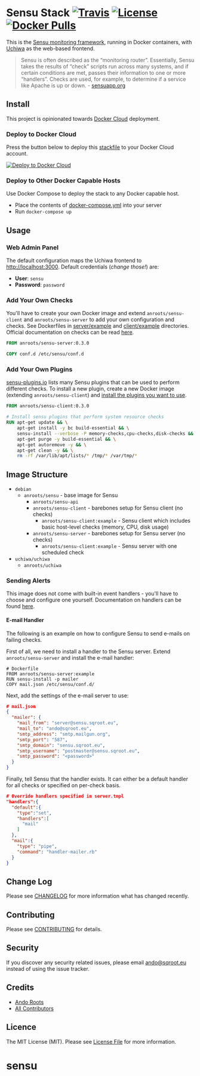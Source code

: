# Sensu Stack [![Travis](https://img.shields.io/travis/anroots/sensu-stack.svg)](https://travis-ci.org/anroots/sensu-stack) [![License](https://img.shields.io/badge/license-MIT-brightgreen.svg)](https://github.com/anroots/sensu-stack/blob/master/LICENSE.md) [![Docker Pulls](https://img.shields.io/docker/pulls/anroots/sensu.svg)](https://hub.docker.com/r/anroots/sensu)

This is the [Sensu monitoring framework](https://sensuapp.org), running in Docker containers, with [Uchiwa](https://github.com/sensu/uchiwa) as the web-based frontend.

> Sensu is often described as the “monitoring router”. Essentially, Sensu takes the results of “check” scripts run across many systems, and if certain conditions are met, passes their information to one or more “handlers”. Checks are used, for example, to determine if a service like Apache is up or down. - [sensuapp.org](https://sensuapp.org/docs/latest/overview)

## Install

This project is opinionated towards [Docker Cloud](https://cloud.docker.com) deployment.

### Deploy to Docker Cloud

Press the button below to deploy this [stackfile](https://docs.docker.com/docker-cloud/feature-reference/stacks/) to your Docker Cloud account.

[![Deploy to Docker Cloud](https://files.cloud.docker.com/images/deploy-to-dockercloud.svg)](https://cloud.docker.com/stack/deploy)

### Deploy to Other Docker Capable Hosts

Use Docker Compose to deploy the stack to any Docker capable host.

- Place the contents of [docker-compose.yml](docker-compose.yml) into your server
- Run `docker-compose up`

## Usage

### Web Admin Panel

The default configuration maps the Uchiwa frontend to [http://localhost:3000](http://localhost:3000). Default credentials (*change those!*) are:

- **User**: `sensu`
- **Password**: `password`

### Add Your Own Checks

You'll have to create your own Docker image and extend `anroots/sensu-client` and `anroots/sensu-server` to add your own configuration and checks. See Dockerfiles in [server/example](server/example) and [client/example](client/example) directories. Official documentation on checks can be read [here](https://sensuapp.org/docs/latest/checks).

```Dockerfile
FROM anroots/sensu-server:0.3.0

COPY conf.d /etc/sensu/conf.d
```

### Add Your Own Plugins

[sensu-plugins.io](http://sensu-plugins.io/) lists many Sensu plugins that can be used to perform different checks. To install a new plugin, create a new Docker image (extending `anroots/sensu-client`) and [install the plugins you want to use](https://github.com/anroots/sensu-stack/blob/master/client/example/Dockerfile#L6).

```Dockerfile
FROM anroots/sensu-client:0.3.0

# Install sensu plugins that perform system resource checks
RUN apt-get update && \
	apt-get install -y bc build-essential && \
	sensu-install --verbose -P memory-checks,cpu-checks,disk-checks && \
	apt-get purge -y build-essential && \
	apt-get autoremove -y && \
	apt-get clean -y && \
	rm -rf /var/lib/apt/lists/* /tmp/* /var/tmp/*
```

## Image Structure

- `debian`
  - `anroots/sensu` - base image for Sensu
    - `anroots/sensu-api`
    - `anroots/sensu-client` - barebones setup for Sensu client (no checks)
      - `anroots/sensu-client:example` - Sensu client which includes basic host-level checks (memory, CPU, disk usage)
    - `anroots/sensu-server` - barebones setup for Sensu server (no checks)
      - `anroots/sensu-client:example` - Sensu server with one scheduled check
- `uchiwa/uchiwa`
  - `anroots/uchiwa`

### Sending Alerts

This image does not come with built-in event handlers - you'll have to choose and configure one yourself. Documentation on handlers can be found [here](https://sensuapp.org/docs/latest/getting-started-with-handlers).

#### E-mail Handler

The following is an example on how to configure Sensu to send e-mails on failing checks.

First of all, we need to install a handler to the Sensu server. Extend `anroots/sensu-server` and install the e-mail handler:

```
# Dockerfile
FROM anroots/sensu-server:example
RUN sensu-install -p mailer
COPY mail.json /etc/sensu/conf.d/
```

Next, add the settings of the e-mail server to use:

```json
# mail.json
{
  "mailer": {
    "mail_from": "server@sensu.sqroot.eu",
    "mail_to": "ando@sqroot.eu",
    "smtp_address": "smtp.mailgun.org",
    "smtp_port": "587",
    "smtp_domain": "sensu.sqroot.eu",
    "smtp_username": "postmaster@sensu.sqroot.eu",
    "smtp_password": "<password>"
  }
}
```

Finally, tell Sensu that the handler exists. It can either be a default handler for all checks or specified on per-check basis.

```json
# Override handlers specified in server.tmpl
"handlers":{
  "default":{
    "type":"set",
    "handlers":[
      "mail"
    ]
  },
  "mail":{
    "type": "pipe",
    "command": "handler-mailer.rb"
  }
}
```

## Change Log

Please see [CHANGELOG](CHANGELOG.md) for more information what has changed recently.

## Contributing

Please see [CONTRIBUTING](CONTRIBUTING.md) for details.

## Security

If you discover any security related issues, please email ando@sqroot.eu instead of using the issue tracker.

## Credits

- [Ando Roots](http://sqroot.eu)
- [All Contributors](../../contributors)

## Licence

The MIT License (MIT). Please see [License File](LICENSE.md) for more information.
# sensu
